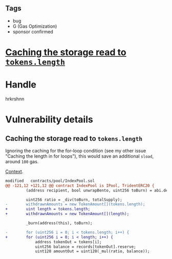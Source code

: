 ## Tags

- bug
- G (Gas Optimization)
- sponsor confirmed

# [Caching the storage read to `tokens.length`](https://github.com/code-423n4/2021-09-sushitrident-findings/issues/115) 

# Handle

hrkrshnn


# Vulnerability details

## Caching the storage read to `tokens.length`

Ignoring the caching for the for-loop condition (see my other issue
"Caching the length in for loops"), this would save an additional
`sload`, around `100` gas.

[Context](https://github.com/sushiswap/trident/blob/9130b10efaf9c653d74dc7a65bde788ec4b354b5/contracts/pool/IndexPool.sol#L129).

``` diff
modified   contracts/pool/IndexPool.sol
@@ -121,12 +121,12 @@ contract IndexPool is IPool, TridentERC20 {
         (address recipient, bool unwrapBento, uint256 toBurn) = abi.decode(data, (address, bool, uint256));

         uint256 ratio = _div(toBurn, totalSupply);
-        withdrawnAmounts = new TokenAmount[](tokens.length);
+        uint length = tokens.length;
+        withdrawnAmounts = new TokenAmount[](length);

         _burn(address(this), toBurn);

-        for (uint256 i = 0; i < tokens.length; i++) {
+        for (uint256 i = 0; i < length; i++) {
             address tokenOut = tokens[i];
             uint256 balance = records[tokenOut].reserve;
             uint120 amountOut = uint120(_mul(ratio, balance));
```


